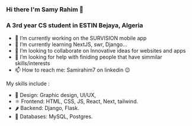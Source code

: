 ### Hi there I'm Samy Rahim 👋
### A 3rd year CS student in ESTIN Bejaya, Algeria
  
- 🔭 I’m currently working on the SURVISION mobile app 
- 🌱 I’m currently learning NextJS, swr, Django...
- 👯 I’m looking to collaborate on Innovative ideas for websites and apps
- 🤔 I’m looking for help with finiding people that have simmilar skills/interests
- 📫 How to reach me: Samirahim7 on linkedin 😉
  
My skills include :
- 🎨 Design: Graphic design, UI/UX,
- ⚛️ Frontend: HTML, CSS, JS, React, Next, tailwind.
- 🌶️ Backend: Django, Flask.
- 🐘 Databases: MySQL, Postgres.


